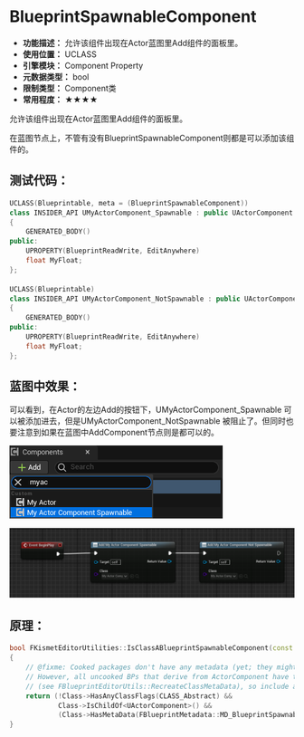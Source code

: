 ﻿# BlueprintSpawnableComponent

- **功能描述：** 允许该组件出现在Actor蓝图里Add组件的面板里。
- **使用位置：** UCLASS
- **引擎模块：** Component Property
- **元数据类型：** bool
- **限制类型：** Component类
- **常用程度：** ★★★★

允许该组件出现在Actor蓝图里Add组件的面板里。

在蓝图节点上，不管有没有BlueprintSpawnableComponent则都是可以添加该组件的。

## 测试代码：

```cpp
UCLASS(Blueprintable, meta = (BlueprintSpawnableComponent))
class INSIDER_API UMyActorComponent_Spawnable : public UActorComponent
{
	GENERATED_BODY()
public:
	UPROPERTY(BlueprintReadWrite, EditAnywhere)
	float MyFloat;
};

UCLASS(Blueprintable)
class INSIDER_API UMyActorComponent_NotSpawnable : public UActorComponent
{
	GENERATED_BODY()
public:
	UPROPERTY(BlueprintReadWrite, EditAnywhere)
	float MyFloat;
};
```

## 蓝图中效果：

可以看到，在Actor的左边Add的按钮下，UMyActorComponent_Spawnable 可以被添加进去，但是UMyActorComponent_NotSpawnable 被阻止了。但同时也要注意到如果在蓝图中AddComponent节点则是都可以的。

![Untitled](Untitled.png)

![Untitled](Untitled%201.png)

## 原理：

```cpp
bool FKismetEditorUtilities::IsClassABlueprintSpawnableComponent(const UClass* Class)
{
	// @fixme: Cooked packages don't have any metadata (yet; they might become available via the sidecar editor data)
	// However, all uncooked BPs that derive from ActorComponent have the BlueprintSpawnableComponent metadata set on them
	// (see FBlueprintEditorUtils::RecreateClassMetaData), so include any ActorComponent BP that comes from a cooked package
	return (!Class->HasAnyClassFlags(CLASS_Abstract) &&
			Class->IsChildOf<UActorComponent>() &&
			(Class->HasMetaData(FBlueprintMetadata::MD_BlueprintSpawnableComponent) || Class->GetPackage()->bIsCookedForEditor));
}
```
